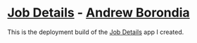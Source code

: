 # [Job Details](https://cleaner-job-details.netlify.app/) - [Andrew Borondia](https://aborondia.netlify.app/projects)

This is the deployment build of the [Job Details](https://cleaner-job-details.netlify.app/) app I created.
